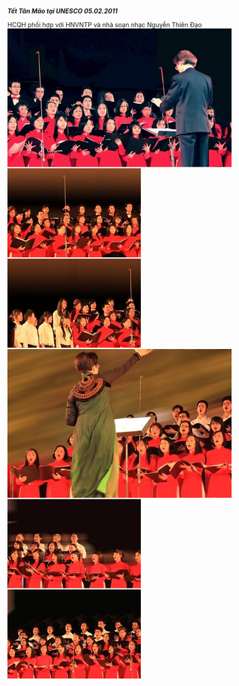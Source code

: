 <!--
title: Hợp tác với HNVNTP Tết Tân Mão UNESCO 02/2011
author: Nguyễn Tích Kỳ
status: completed
-->
***Tết Tân Mão tại UNESCO 05.02.2011***

HCQH phối hợp với HNVNTP và nhà soạn nhạc Nguyễn Thiên Đạo
![](1.jpg)  
![](23.jpg)  ![](32.jpg)  
![](4.jpg)  
![](56.jpg)  ![](65.jpg)  

 

 

 

 


